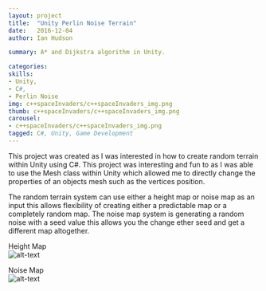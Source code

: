 ```yaml
---
layout: project
title:  "Unity Perlin Noise Terrain"
date:   2016-12-04 
author: Ian Hudson

summary: A* and Dijkstra algorithm in Unity.

categories:
skills:
- Unity,
- C#,
- Perlin Noise
img: c++spaceInvaders/c++spaceInvaders_img.png
thumb: c++spaceInvaders/c++spaceInvaders_img.png
carousel:
- c++spaceInvaders/c++spaceInvaders_img.png
tagged: C#, Unity, Game Development
---
```

This project was created as I was interested in how to create random terrain within Unity using C#. This project was interesting and fun to as I was able to use the Mesh class within Unity which allowed me to directly change the properties of an objects mesh such as the vertices position.

The random terrain system can use either a height map or noise map as an input this allows flexibility of creating either a predictable map or a completely random map. The noise map system is generating a random noise with a seed value this allows you the change ether seed and get a different map altogether.

Height Map
<br>
![alt-text](/img/RandomTerrain/HeightMap.PNG "Height Map")

Noise Map
<br>
![alt-text](/img/RandomTerrain/NoiseMap.PNG "Noise Map")
<br>
<br>
